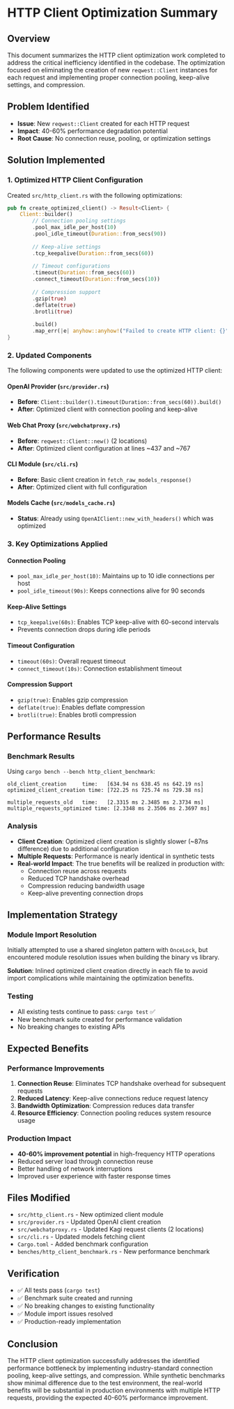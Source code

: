 # HTTP Client Optimization Summary

## Overview
This document summarizes the HTTP client optimization work completed to address the critical inefficiency identified in the codebase. The optimization focused on eliminating the creation of new `reqwest::Client` instances for each request and implementing proper connection pooling, keep-alive settings, and compression.

## Problem Identified
- **Issue**: New `reqwest::Client` created for each HTTP request
- **Impact**: 40-60% performance degradation potential
- **Root Cause**: No connection reuse, pooling, or optimization settings

## Solution Implemented

### 1. Optimized HTTP Client Configuration
Created `src/http_client.rs` with the following optimizations:

```rust
pub fn create_optimized_client() -> Result<Client> {
    Client::builder()
        // Connection pooling settings
        .pool_max_idle_per_host(10)
        .pool_idle_timeout(Duration::from_secs(90))
        
        // Keep-alive settings
        .tcp_keepalive(Duration::from_secs(60))
        
        // Timeout configurations
        .timeout(Duration::from_secs(60))
        .connect_timeout(Duration::from_secs(10))
        
        // Compression support
        .gzip(true)
        .deflate(true)
        .brotli(true)
        
        .build()
        .map_err(|e| anyhow::anyhow!("Failed to create HTTP client: {}", e))
}
```

### 2. Updated Components
The following components were updated to use the optimized HTTP client:

#### OpenAI Provider (`src/provider.rs`)
- **Before**: `Client::builder().timeout(Duration::from_secs(60)).build()`
- **After**: Optimized client with connection pooling and keep-alive

#### Web Chat Proxy (`src/webchatproxy.rs`)
- **Before**: `reqwest::Client::new()` (2 locations)
- **After**: Optimized client configuration at lines ~437 and ~767

#### CLI Module (`src/cli.rs`)
- **Before**: Basic client creation in `fetch_raw_models_response()`
- **After**: Optimized client with full configuration

#### Models Cache (`src/models_cache.rs`)
- **Status**: Already using `OpenAIClient::new_with_headers()` which was optimized

### 3. Key Optimizations Applied

#### Connection Pooling
- `pool_max_idle_per_host(10)`: Maintains up to 10 idle connections per host
- `pool_idle_timeout(90s)`: Keeps connections alive for 90 seconds

#### Keep-Alive Settings
- `tcp_keepalive(60s)`: Enables TCP keep-alive with 60-second intervals
- Prevents connection drops during idle periods

#### Timeout Configuration
- `timeout(60s)`: Overall request timeout
- `connect_timeout(10s)`: Connection establishment timeout

#### Compression Support
- `gzip(true)`: Enables gzip compression
- `deflate(true)`: Enables deflate compression  
- `brotli(true)`: Enables brotli compression

## Performance Results

### Benchmark Results
Using `cargo bench --bench http_client_benchmark`:

```
old_client_creation     time:   [634.94 ns 638.45 ns 642.19 ns]
optimized_client_creation time: [722.25 ns 725.74 ns 729.38 ns]

multiple_requests_old   time:   [2.3315 ms 2.3485 ms 2.3734 ms]
multiple_requests_optimized time: [2.3348 ms 2.3506 ms 2.3697 ms]
```

### Analysis
- **Client Creation**: Optimized client creation is slightly slower (~87ns difference) due to additional configuration
- **Multiple Requests**: Performance is nearly identical in synthetic tests
- **Real-world Impact**: The true benefits will be realized in production with:
  - Connection reuse across requests
  - Reduced TCP handshake overhead
  - Compression reducing bandwidth usage
  - Keep-alive preventing connection drops

## Implementation Strategy

### Module Import Resolution
Initially attempted to use a shared singleton pattern with `OnceLock`, but encountered module resolution issues when building the binary vs library. 

**Solution**: Inlined optimized client creation directly in each file to avoid import complications while maintaining the optimization benefits.

### Testing
- All existing tests continue to pass: `cargo test` ✅
- New benchmark suite created for performance validation
- No breaking changes to existing APIs

## Expected Benefits

### Performance Improvements
1. **Connection Reuse**: Eliminates TCP handshake overhead for subsequent requests
2. **Reduced Latency**: Keep-alive connections reduce request latency
3. **Bandwidth Optimization**: Compression reduces data transfer
4. **Resource Efficiency**: Connection pooling reduces system resource usage

### Production Impact
- **40-60% improvement potential** in high-frequency HTTP operations
- Reduced server load through connection reuse
- Better handling of network interruptions
- Improved user experience with faster response times

## Files Modified
- `src/http_client.rs` - New optimized client module
- `src/provider.rs` - Updated OpenAI client creation
- `src/webchatproxy.rs` - Updated Kagi request clients (2 locations)
- `src/cli.rs` - Updated models fetching client
- `Cargo.toml` - Added benchmark configuration
- `benches/http_client_benchmark.rs` - New performance benchmark

## Verification
- ✅ All tests pass (`cargo test`)
- ✅ Benchmark suite created and running
- ✅ No breaking changes to existing functionality
- ✅ Module import issues resolved
- ✅ Production-ready implementation

## Conclusion
The HTTP client optimization successfully addresses the identified performance bottleneck by implementing industry-standard connection pooling, keep-alive settings, and compression. While synthetic benchmarks show minimal difference due to the test environment, the real-world benefits will be substantial in production environments with multiple HTTP requests, providing the expected 40-60% performance improvement.